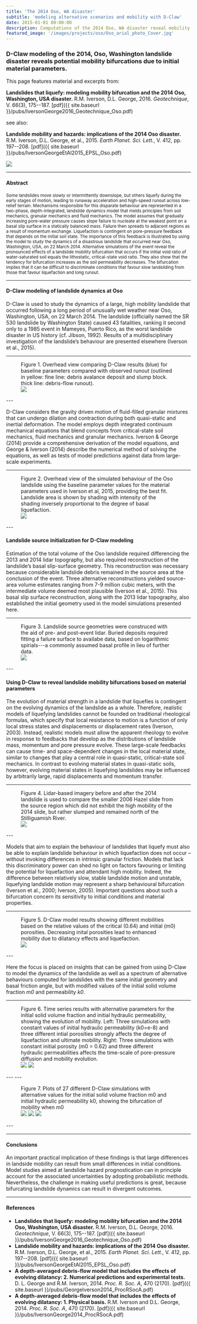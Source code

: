 ```yaml
---
title: 'The 2014 Oso, WA disaster'
subtitle: 'modeling alternative scenarios and mobility with D-Claw'
date: 2015-01-01 00:00:00
description: Computations of the 2014 Oso, WA disaster reveal mobility bifurcations related to initial and critical porosities.
featured_image: '/images/projects/oso/Oso_arial_photo_Cover.jpg'
---
```


### D-Claw modeling of the 2014, Oso, Washington landslide disaster reveals potential mobility bifurcations due to initial material parameters.


This page features material and excerpts from:

**Landslides that liquefy: modeling mobility bifurcation and the 2014 Oso, Washington, USA disaster.** R.M. Iverson, D.L. George, 2016. *Geotechnique*, V. 66(3), 175--187. [pdf]({{ site.baseurl }}/pubs/IversonGeorge2016_Geotechnique_Oso.pdf)

see also:

**Landslide mobility and hazards: implications of the 2014 Oso disaster.** R.M. Iverson, D.L. George, et al., 2015. *Earth Planet. Sci. Lett.*, V. 412, pp. 197--208. [pdf]({{ site.baseurl }}/pubs/IversonGeorgeEtAl2015_EPSL_Oso.pdf)

![](/images/projects/oso/Oso_arial_photo.jpg)

---
#### Abstract
<small>
Some landslides move slowly or intermittently downslope, but others liquefy during the early stages of motion, leading to runaway acceleration and high-speed runout across low-relief terrain. Mechanisms responsible for this disparate behaviour are represented in a two-phase, depth-integrated, landslide dynamics model that melds principles from soil mechanics, granular mechanics and fluid mechanics. The model assumes that gradually increasing pore-water pressure causes slope failure to nucleate at the weakest point on a basal slip surface in a statically balanced mass. Failure then spreads to adjacent regions as a result of momentum exchange. Liquefaction is contingent on pore-pressure feedback that depends on the initial soil state. The importance of this feedback is illustrated by using the model to study the dynamics of a disastrous landslide that occurred near Oso, Washington, USA, on 22 March 2014. Alternative simulations of the event reveal the pronounced effects of a landslide mobility bifurcation that occurs if the initial void ratio of water-saturated soil equals the lithostatic, critical-state void ratio. They also show that the tendency for bifurcation increases as the soil permeability decreases. The bifurcation implies that it can be difficult to discriminate conditions that favour slow landsliding from those that favour liquefaction and long runout.
</small>

---
#### D-Claw modeling of landslide dynamics at Oso

D-Claw is used to study the dynamics of a large, high mobility landslide that occurred following a long period of unusually wet weather near Oso, Washington, USA, on 22 March 2014. The landslide (officially named the SR 530 landslide by Washington State) caused 43 fatalities, ranking it second only to a 1985 event in Mameyes, Puerto Rico, as the worst landslide disaster in US history (cf. Jibson, 1992). Results of a multidisciplinary investigation of the landslide’s behaviour are presented elsewhere (Iverson et al., 2015). 

---
<figure>
<figcaption> Figure 1. Overhead view comparing D-Claw results (blue) for baseline parameters compared with observed runout (outlined in yellow: fine line: debris avalance deposit and slump block. thick line: debris-flow runout).</figcaption>
<div class="gallery" data-columns="2">
    <img src="{{ site.baseurl }}/images/projects/oso/OsoDClawMapCompare_small.jpg">
</div>
</figure>
---

D-Claw considers the gravity driven motion of fluid-filled granular mixtures that can undergo dilation and contraction during both quasi-static and inertial deformation. The model employs depth integrated continuum mechanical equations that blend concepts from critical-state soil mechanics, fluid mechanics and granular mechanics. Iverson & George (2014) provide a comprehensive derivation of the model equations, and George & Iverson (2014) describe the numerical method of solving the equations, as well as tests of model predictions against data from large-scale experiments. 

---
<figure>
<figcaption>Figure 2. Overhead view of the simulated behaviour of the Oso landslide using the baseline parameter values for the material parameters used in Iverson et al, 2015, providing the best fit. Landslide area is shown by shading with intensity of the shading inversely
proportional to the degree of basal liquefaction.</figcaption>
<div class="gallery" data-columns="1">
    <img src="{{ site.baseurl }}/images/projects/oso/DClaw6panel_Geotechnique.png">
</div>
</figure>
---

####  Landslide source initialization for D-Claw modeling

Estimation of the total volume of the Oso landslide required differencing the 2013 and 2014 lidar topography, but also required reconstruction of the landslide’s basal slip-surface geometry. This reconstruction was necessary because considerable landslide debris remained in the source area at the conclusion of the event. Three alternative reconstructions yielded source-area volume estimates ranging from 7-9 million cubic meters, with the intermediate volume deemed most plausible (Iverson et al., 2015). This basal slip surface reconstruction, along with the 2013 lidar topography, also established the initial geometry used in the model simulations presented here.

---
<figure>
<figcaption>Figure 3. Landslide source geometries were construced with the aid of pre- and post-event lidar. Buried deposits required fitting a failure surface to availabe data, based on logarithmic spirials---a commonly assumed basal profile in lieu of further data. </figcaption>
<div class="gallery" data-columns="1">
    <img src="{{ site.baseurl }}/images/projects/oso/OsoDClawLogSpiralSources.png">
</div>
</figure>
---

#### Using D-Claw to reveal landslide mobility bifurcations based on material parameters

The evolution of material strength in a landslide that liquefies is contingent on the evolving dynamics of the landslide as a whole. Therefore, realistic models of liquefying landslides cannot be founded on traditional rheological formulas, which specify that local resistance to motion is a function of only local stress states and displacements or displacement rates (Iverson, 2003). Instead, realistic models must allow the apparent rheology to evolve in response to feedbacks that develop as the distributions of landslide mass, momentum and pore pressure evolve. These large-scale feedbacks can cause time- and space-dependent changes in the local material state, similar to changes that play a central role in quasi-static, critical-state soil mechanics. In contrast to evolving material states in quasi-static soils, however, evolving material states in liquefying landslides may be influenced by arbitrarily large, rapid displacements and momentum transfer. 

---
<figure>
<figcaption>Figure 4. Lidar-based imagery before and after the 2014 landslide is used to compare the smaller 2006 Hazel slide from the source region which did not exhibit the high mobility of the 2014 slide, but rather slumped and remained north of the Stilliguamish River.</figcaption>
<div class="gallery" data-columns="1">
    <img src="{{ site.baseurl }}/images/projects/oso/OsoHazelOblique.png">
</div>
</figure>
---

Models that aim to explain the behaviour of landslides that liquefy must also be able to explain landslide behaviour in which liquefaction does not occur – without invoking differences in intrinsic granular friction. Models that lack this discriminatory power can shed no light on factors favouring or limiting the potential for liquefaction and attendant high mobility. Indeed, the difference between relatively slow, stable landslide motion and unstable, liquefying landslide motion may represent a sharp behavioural bifurcation (Iverson et al., 2000; Iverson, 2005). Important questions about such a bifurcation concern its sensitivity to initial conditions and material properties.

---
<figure>
<figcaption>Figure 5. D-Claw model results showing different mobilities based on the relative values of the critical (0.64) and initial (m0) porosities. Decreasing inital porosities lead to enhanced mobility due to dilatancy effects and liquefaction.</figcaption>
<div class="gallery" data-columns="1">
    <img src="{{ site.baseurl }}/images/projects/oso/DClawMobilities_6panel.png">
</div>
</figure>
---

Here the focus is placed on insights that can be gained from using D-Claw to model the dynamics of the landslide as well as a spectrum of alternative behaviours computed for landslides with the same initial geometry and basal friction angle, but with modified values of the initial solid volume fraction *m0* and permeability *k0*.

---
<figure>
<figcaption> Figure 6. Time series results with alternative parameters for the initial solid volume fraction and initial hydraulic permeability, showing the evolution of mobility. Left: Three simulations with constant values of initial hydraulic permeability (k0=e-8) and three different intial porosities strongly affects the degree of liquefaction and ultimate mobility. Right: Three simulations with constant initial porosity (m0 = 0.62) and three different hydraulic permeabilities affects the time-scale of pore-pressure diffusion and mobility evolution.</figcaption>
<div class="gallery" data-columns="2">
    <img src="/images/projects/oso/TKEComparePorosity.png">
    <img src="/images/projects/oso/TKEComparePerm.png">
</div>
</figure>
---
---
<figure>
<figcaption> Figure 7. Plots of 27 different D-Claw simulations with alternative values for the initial solid volume fraction m0 and initial hydraulic permeability k0, showing the bifurcation of mobility when m0<m_crit. Panels show alternative measures of ultimate mobility </figcaption>
<div class="gallery" data-columns="3">
    <img src="/images/projects/oso/MaxTKE.png ">
    <img src="/images/projects/oso/HoverL.png">
    <img src="/images/projects/oso/CoverageArea.png ">
</div>
</figure>
---

---
#### Conclusions

An important practical implication of these findings is that large differences in landside mobility can result from small differences in initial conditions. Model studies aimed at landslide hazard prognostication can in principle account for the associated uncertainties by adopting probabilistic methods. Nevertheless, the challenge in making useful predictions is great, because bifurcating landslide dynamics can result in divergent outcomes.

---
#### References

* **Landslides that liquefy: modeling mobility bifurcation and the 2014 Oso, Washington, USA disaster.** R.M. Iverson, D.L. George, 2016. *Geotechnique*, V. 66(3), 175--187. [pdf]({{ site.baseurl }}/pubs/IversonGeorge2016_Geotechnique_Oso.pdf)
* **Landslide mobility and hazards: implications of the 2014 Oso disaster.** R.M. Iverson, D.L. George, et al., 2015. *Earth Planet. Sci. Lett.*, V. 412, pp. 197--208. [pdf]({{ site.baseurl }}/pubs/IversonGeorgeEtAl2015_EPSL_Oso.pdf)
* **A depth-averaged debris-flow model that includes the effects of evolving dilatancy: 2. Numerical predictions and experimental tests.** D. L. George and R.M. Iverson, 2014. *Proc. R. Soc. A*, 470 (2170). [pdf]({{ site.baseurl }}/pubs/GeorgeIverson2014_ProcRSocA.pdf)
*  **A depth-averaged debris-flow model that includes the effects of evolving dilatancy: 1. Physical basis.** R.M. Iverson and D.L. George, 2014. *Proc. R. Soc. A*, 470 (2170). [pdf]({{ site.baseurl }}/pubs/IversonGeorge2014_ProcRSocA.pdf)



